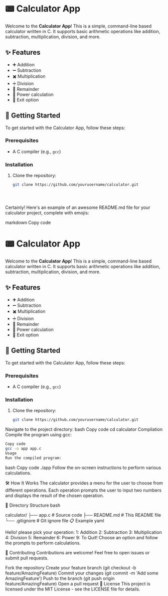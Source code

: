 

# 📟 Calculator App

Welcome to the **Calculator App**! This is a simple, command-line based calculator written in C. It supports basic arithmetic operations like addition, subtraction, multiplication, division, and more.

## ✨ Features

- ➕ Addition
- ➖ Subtraction
- ✖️ Multiplication
- ➗ Division
- 🔢 Remainder
- 🔋 Power calculation
- 🚪 Exit option

## 🚀 Getting Started

To get started with the Calculator App, follow these steps:

### Prerequisites

- A C compiler (e.g., `gcc`)

### Installation

1. Clone the repository:
   ```bash
   git clone https://github.com/yourusername/calculator.git





Certainly! Here's an example of an awesome README.md file for your calculator project, complete with emojis:

markdown
Copy code
# 📟 Calculator App

Welcome to the **Calculator App**! This is a simple, command-line based calculator written in C. It supports basic arithmetic operations like addition, subtraction, multiplication, division, and more.

## ✨ Features

- ➕ Addition
- ➖ Subtraction
- ✖️ Multiplication
- ➗ Division
- 🔢 Remainder
- 🔋 Power calculation
- 🚪 Exit option

## 🚀 Getting Started

To get started with the Calculator App, follow these steps:

### Prerequisites

- A C compiler (e.g., `gcc`)

### Installation

1. Clone the repository:
   ```bash
   git clone https://github.com/yourusername/calculator.git
Navigate to the project directory:
bash
Copy code
cd calculator
Compilation
Compile the program using gcc:

```bash
Copy code
gcc -o app app.c
Usage
Run the compiled program:
```
bash
Copy code
./app
Follow the on-screen instructions to perform various calculations.

🛠️ How It Works
The calculator provides a menu for the user to choose from different operations. Each operation prompts the user to input two numbers and displays the result of the chosen operation.

📁 Directory Structure
bash

calculator/
├── app.c          # Source code
├── README.md      # This README file
└── .gitignore     # Git ignore file
📋 Example
yaml

Hello! please pick your operation:
1: Addition
2: Subtraction
3: Multiplication
4: Division
5: Remainder
6: Power
9: To Quit!
Choose an option and follow the prompts to perform calculations.

🤝 Contributing
Contributions are welcome! Feel free to open issues or submit pull requests.

Fork the repository
Create your feature branch (git checkout -b feature/AmazingFeature)
Commit your changes (git commit -m 'Add some AmazingFeature')
Push to the branch (git push origin feature/AmazingFeature)
Open a pull request
📜 License
This project is licensed under the MIT License - see the LICENSE file for details.
